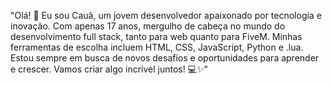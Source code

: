 
"Olá! 👋 Eu sou Cauã, um jovem desenvolvedor apaixonado por tecnologia e inovação. Com apenas 17 anos, mergulho de cabeça no mundo do desenvolvimento full stack, tanto para web quanto para FiveM. Minhas ferramentas de escolha incluem HTML, CSS, JavaScript, Python e .lua. Estou sempre em busca de novos desafios e oportunidades para aprender e crescer. Vamos criar algo incrível juntos! 💻✨"
